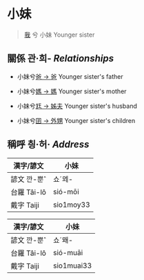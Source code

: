 # 小妹
> [我](member1.md) 兮 小妹 Younger sister

## 關係 관·희- _Relationships_

- 小妹兮[爸 → 爸](member2.md) Younger sister's father

- 小妹兮[媽 → 媽](member3.md) Younger sister's mother

- 小妹兮[尪 → 姊夫](member23.md) Younger sister's husband

- 小妹兮[囝 → 外甥](member25.md) Younger sister's children



## 稱呼 칑·허· _Address_

漢字/諺文 | 小妹
--- | ---
諺文 깐-뿐ˆ | 쇼ˊᄆᆀ-
台羅 Tâi-lô | sió-mōi
戴字 Taiji | sio1moy33


漢字/諺文 | 小妹
--- | ---
諺文 깐-뿐ˆ | 쇼ˊ뫠-
台羅 Tâi-lô | sió-muāi
戴字 Taiji | sio1muai33


